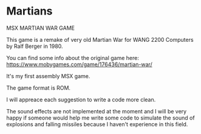# Martians
MSX MARTIAN WAR GAME

This game is a remake of very old Martian War for WANG 2200 Computers by Ralf Berger in 1980.

You can find some info about the original game here:
https://www.mobygames.com/game/176436/martian-war/

It's my first assembly MSX game.

The game format is ROM.

I will appreace each suggestion to write a code more clean.

The sound effects are not implemented at the moment and I will be very happy if someone would help me write some code to simulate the sound of explosions and falling missiles because I haven't experience in this field.
